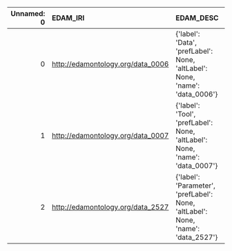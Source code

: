 |   Unnamed: 0 | EDAM_IRI                          | EDAM_DESC                                                                        | OFM_IRI                                              | OFM_DESC              |
|-------------:|:----------------------------------|:---------------------------------------------------------------------------------|:-----------------------------------------------------|:----------------------|
|            0 | http://edamontology.org/data_0006 | {'label': 'Data', 'prefLabel': None, 'altLabel': None, 'name': 'data_0006'}      | http://www.ontologies.com/Ontology3197.owl#Data      | {'name': 'Data'}      |
|            1 | http://edamontology.org/data_0007 | {'label': 'Tool', 'prefLabel': None, 'altLabel': None, 'name': 'data_0007'}      | http://www.ontologies.com/Ontology3197.owl#Tool      | {'name': 'Tool'}      |
|            2 | http://edamontology.org/data_2527 | {'label': 'Parameter', 'prefLabel': None, 'altLabel': None, 'name': 'data_2527'} | http://www.ontologies.com/Ontology3197.owl#Parameter | {'name': 'Parameter'} |